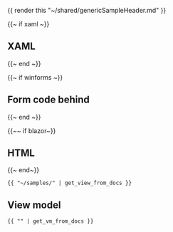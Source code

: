 {{ render this "~/shared/genericSampleHeader.md" }}

{{~ if xaml ~}}
## XAML
{{~ end ~}}

{{~ if winforms ~}}
## Form code behind
{{~ end ~}}

{{~~ if blazor~}}
## HTML
{{~ end~}}

```
{{ "~/samples/" | get_view_from_docs }}
```

## View model

```
{{ "" | get_vm_from_docs }}
```